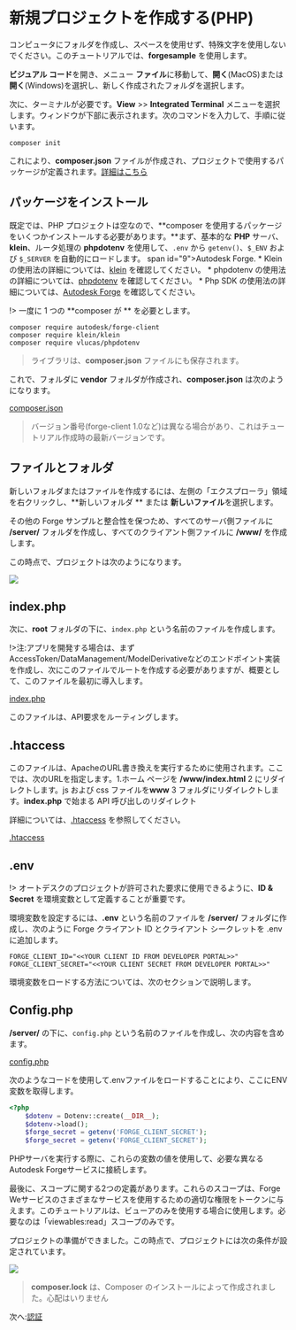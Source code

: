 # 新規プロジェクトを作成する(PHP)

コンピュータにフォルダを作成し、スペースを使用せず、特殊文字を使用しないでください。このチュートリアルでは、**forgesample** を使用します。

**ビジュアル コード**を開き、メニュー **ファイル**に移動して、**開く**(MacOS)または **開く**(Windows)を選択し、新しく作成されたフォルダを選択します。

次に、ターミナルが必要です。**View** >> **Integrated Terminal** メニューを選択します。ウィンドウが下部に表示されます。次のコマンドを入力して、手順に従います。

```
composer init
```

これにより、**composer.json** ファイルが作成され、プロジェクトで使用するパッケージが定義されます。[詳細はこちら](https://getcomposer.org/doc/04-schema.md)

## パッケージをインストール

既定では、PHP プロジェクトは空なので、**composer を使用するパッケージをいくつかインストールする必要があります。**まず、基本的な **PHP** サーバ、**klein**、ルータ処理の **phpdotenv** を使用して、`.env` から `getenv()`、`$_ENV` および `$_SERVER` を自動的にロードします。 span id="9">Autodesk Forge. * Klein の使用法の詳細については、[klein](https://packagist.org/packages/klein/klein) を確認してください。 * phpdotenv の使用法の詳細については、[phpdotenv](https://packagist.org/packages/vlucas/phpdotenv) を確認してください。 * Php SDK の使用法の詳細については、[Autodesk Forge](https://packagist.org/packages/autodesk/forge-client) を確認してください。


!> 一度に 1 つの **composer が ** を必要とします。

```
composer require autodesk/forge-client
composer require klein/klein
composer require vlucas/phpdotenv
```

> ライブラリは、**composer.json** ファイルにも保存されます。

これで、フォルダに **vendor** フォルダが作成され、**composer.json** は次のようになります。

[composer.json](_snippets/viewmodels/php/composer.json ':include :type=code json')

> バージョン番号(forge-client 1.0など)は異なる場合があり、これはチュートリアル作成時の最新バージョンです。

## ファイルとフォルダ

新しいフォルダまたはファイルを作成するには、左側の「エクスプローラ」領域を右クリックし、**新しいフォルダ ** または **新しいファイル**を選択します。

その他の Forge サンプルと整合性を保つため、すべてのサーバ側ファイルに **/server/** フォルダを作成し、すべてのクライアント側ファイルに **/www/** を作成します。

この時点で、プロジェクトは次のようになります。

![](_media/php/vs_code_explorer.png)


## index.php

次に、**root** フォルダの下に、`index.php` という名前のファイルを作成します。

!>注:アプリを開発する場合は、まずAccessToken/DataManagement/ModelDerivativeなどのエンドポイント実装を作成し、次にこのファイルでルートを作成する必要がありますが、概要として、このファイルを最初に導入します。

[index.php](_snippets/viewmodels/php/index.php ':include :type=code php')

このファイルは、API要求をルーティングします。


## .htaccess
このファイルは、ApacheのURL書き換えを実行するために使用されます。ここでは、次のURLを指定します。1\.ホーム ページを **/www/index.html** 2 にリダイレクトします。js および css ファイルを**www** 3 フォルダにリダイレクトします。**index.php** で始まる API 呼び出しのリダイレクト

詳細については、[.htaccess](https://httpd.apache.org/docs/2.4/howto/htaccess.html) を参照してください。

[.htaccess](_snippets/viewmodels/php/_htaccess ':include :type=xml')

## .env

!> オートデスクのプロジェクトが許可された要求に使用できるように、**ID & Secret** を環境変数として定義することが重要です。

環境変数を設定するには、**.env** という名前のファイルを **/server/** フォルダに作成し、次のように Forge クライアント ID とクライアント シークレットを .env に追加します。

    FORGE_CLIENT_ID="<<YOUR CLIENT ID FROM DEVELOPER PORTAL>>"
    FORGE_CLIENT_SECRET="<<YOUR CLIENT SECRET FROM DEVELOPER PORTAL>>"

環境変数をロードする方法については、次のセクションで説明します。

## Config.php

**/server/** の下に、`config.php` という名前のファイルを作成し、次の内容を含めます。

[config.php](_snippets/viewmodels/php/config.php ':include :type=code php')

次のようなコードを使用して.envファイルをロードすることにより、ここにENV変数を取得します。

```php
<?php
    $dotenv = Dotenv::create(__DIR__);
    $dotenv->load();
    $forge_secret = getenv('FORGE_CLIENT_SECRET');
    $forge_secret = getenv('FORGE_CLIENT_SECRET');
```

PHPサーバを実行する際に、これらの変数の値を使用して、必要な異なるAutodesk Forgeサービスに接続します。

最後に、スコープに関する2つの定義があります。これらのスコープは、Forge Weサービスのさまざまなサービスを使用するための適切な権限をトークンに与えます。このチュートリアルは、ビューアのみを使用する場合に使用します。必要なのは「viewables:read」スコープのみです。



プロジェクトの準備ができました。この時点で、プロジェクトには次の条件が設定されています。

![](_media/php/vs_code_project.png)

> **composer.lock** は、Composer のインストールによって作成されました。心配はいりません

次へ:[認証](/ja_jp/oauth/2legged/)